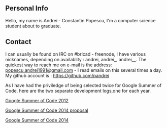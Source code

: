 ## Personal Info

Hello, my name is Andrei - Constantin Popescu, I'm a computer science
student about to graduate.

## Contact

I can usually be found on IRC on \#brlcad - freenode, I have various
nicknames, depending on availablity : andrei, andrei_, andrei__. The
quickest way to reach me on e-mail is the address:
popescu.andrei1991@gmail.com - I read emails on this several times a
day. My github account is : <https://github.com/pandrei>

As I have had the priviledge of being selected twice for Google Summer
of Code, here are the two separate development logs,one for each year.

[Google Summer of Code 2012](devlogs2012.md)

[Google Summer of Code 2014 proposal](proposal2014.md)

[Google Summer of Code 2014](devlogs2014.md)
